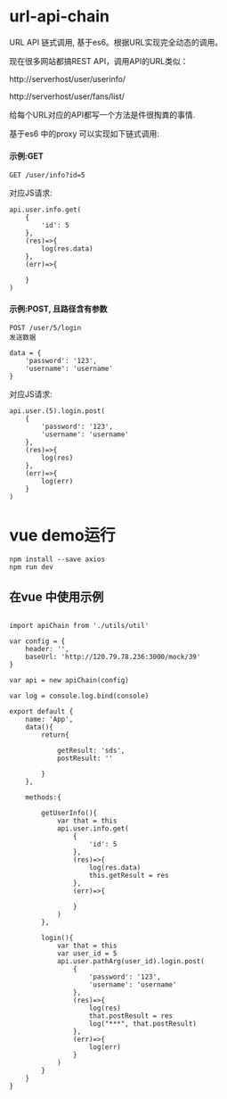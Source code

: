 # url-api-chain
URL  API 链式调用, 基于es6。根据URL实现完全动态的调用。


现在很多网站都搞REST API，调用API的URL类似：

http://serverhost/user/userinfo/

http://serverhost/user/fans/list/

给每个URL对应的API都写一个方法是件很掏粪的事情.

基于es6 中的proxy 可以实现如下链式调用:

#### 示例:GET
```
GET /user/info?id=5
```
对应JS请求:

```
api.user.info.get(
    {
        'id': 5
    },
    (res)=>{
        log(res.data)
    },
    (err)=>{

    }
)
```
#### 示例:POST, 且路径含有参数

```
POST /user/5/login
发送数据

data = {
    'password': '123',
    'username': 'username'    
}
```

对应JS请求:

```
api.user.(5).login.post(
    {
        'password': '123',
        'username': 'username'
    },
    (res)=>{
        log(res)
    },
    (err)=>{
        log(err)
    }
)
```


# vue demo运行
```
npm install --save axios
npm run dev
```

## 在vue 中使用示例

```

import apiChain from './utils/util'

var config = {
    header: '',
    baseUrl: 'http://120.79.78.236:3000/mock/39'
}

var api = new apiChain(config)

var log = console.log.bind(console)

export default {
    name: 'App',
    data(){
        return{

            getResult: 'sds',
            postResult: ''

        }
    },

    methods:{
        
        getUserInfo(){
            var that = this
            api.user.info.get(
                {
                    'id': 5
                },
                (res)=>{
                    log(res.data)
                    this.getResult = res
                },
                (err)=>{

                }
            )
        },

        login(){
            var that = this
            var user_id = 5
            api.user.pathArg(user_id).login.post(
                {
                    'password': '123',
                    'username': 'username'
                },
                (res)=>{
                    log(res)
                    that.postResult = res
                    log("***", that.postResult)
                },
                (err)=>{
                    log(err)
                }
            )
        }
    }
}

```

